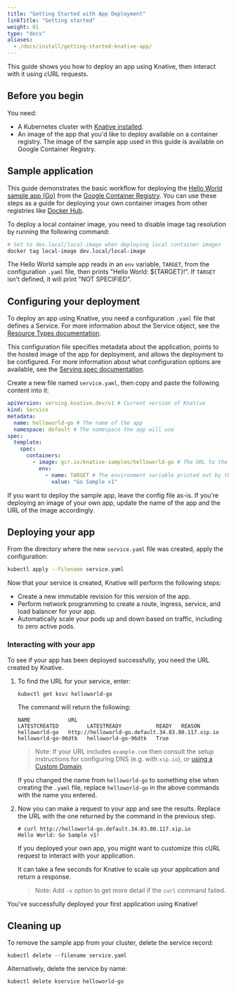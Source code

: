 ```yaml
---
title: "Getting Started with App Deployment"
linkTitle: "Getting started"
weight: 01
type: "docs"
aliases:
  - /docs/install/getting-started-knative-app/
---
```


This guide shows you how to deploy an app using Knative, then interact with it
using cURL requests.

## Before you begin

You need:

- A Kubernetes cluster with [Knative installed](../install/README.md).
- An image of the app that you'd like to deploy available on a container
  registry. The image of the sample app used in this guide is available on
  Google Container Registry.

## Sample application

This guide demonstrates the basic workflow for deploying the
[Hello World sample app (Go)](../serving/samples/hello-world/helloworld-go) from the 
[Google Container Registry](https://cloud.google.com/container-registry/docs/pushing-and-pulling).
You can use these steps as a guide for deploying your own container images from other
registries like [Docker Hub](https://docs.docker.com/docker-hub/repos/).

To deploy a local container image, you need to disable image tag resolution by running the following command:

```bash
# Set to dev.local/local-image when deploying local container images
docker tag local-image dev.local/local-image
```

The Hello World sample app reads in an `env` variable, `TARGET`, from the
configuration `.yaml` file, then prints "Hello World: \${TARGET}!". If `TARGET`
isn't defined, it will print "NOT SPECIFIED".

## Configuring your deployment

To deploy an app using Knative, you need a configuration `.yaml` file that
defines a Service. For more information about the Service object, see the
[Resource Types documentation](https://github.com/knative/serving/blob/master/docs/spec/overview.md#service).

This configuration file specifies metadata about the application, points to the
hosted image of the app for deployment, and allows the deployment to be
configured. For more information about what configuration options are available,
see the
[Serving spec documentation](https://github.com/knative/serving/blob/master/docs/spec/spec.md).

Create a new file named `service.yaml`, then copy and paste the following
content into it:

```yaml
apiVersion: serving.knative.dev/v1 # Current version of Knative
kind: Service
metadata:
  name: helloworld-go # The name of the app
  namespace: default # The namespace the app will use
spec:
  template:
    spec:
      containers:
        - image: gcr.io/knative-samples/helloworld-go # The URL to the image of the app
          env:
            - name: TARGET # The environment variable printed out by the sample app
              value: "Go Sample v1"
```

If you want to deploy the sample app, leave the config file as-is. If you're
deploying an image of your own app, update the name of the app and the URL of
the image accordingly.

## Deploying your app

From the directory where the new `service.yaml` file was created, apply the
configuration:

```bash
kubectl apply --filename service.yaml
```

Now that your service is created, Knative will perform the following steps:

- Create a new immutable revision for this version of the app.
- Perform network programming to create a route, ingress, service, and load
  balancer for your app.
- Automatically scale your pods up and down based on traffic, including to zero
  active pods.

### Interacting with your app

To see if your app has been deployed successfully, you need the URL created by Knative.

1. To find the URL for your service, enter:

   ```shell
   kubectl get ksvc helloworld-go
   ```

   The command will return the following:

   ```shell
   NAME            URL                                                LATESTCREATED         LATESTREADY           READY   REASON
   helloworld-go   http://helloworld-go.default.34.83.80.117.xip.io   helloworld-go-96dtk   helloworld-go-96dtk   True
   ```

   > Note: If your URL includes `example.com` then consult the setup instructions for
   > configuring DNS (e.g. with `xip.io`), or [using a Custom Domain](../serving/using-a-custom-domain.md).

   If you changed the name from `helloworld-go` to something else when creating
   the `.yaml` file, replace `helloworld-go` in the above commands with the name
   you entered.

1. Now you can make a request to your app and see the results. Replace
   the URL with the one returned by the command in the previous step.

   ```shell
   # curl http://helloworld-go.default.34.83.80.117.xip.io
   Hello World: Go Sample v1!
   ```

   If you deployed your own app, you might want to customize this cURL request
   to interact with your application.

   It can take a few seconds for Knative to scale up your application and return
   a response.

   > Note: Add `-v` option to get more detail if the `curl` command failed.

You've successfully deployed your first application using Knative!

## Cleaning up

To remove the sample app from your cluster, delete the service record:

```shell
kubectl delete --filename service.yaml
```

Alternatively, delete the service by name:

```shell
kubectl delete kservice helloworld-go
```
